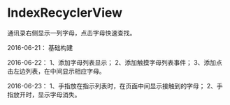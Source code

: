 # IndexRecyclerView
通讯录右侧显示一列字母，点击字母快速查找。

2016-06-21：
基础构建

2016-06-22：
1、添加字母列表显示；
2、添加触摸字母列表事件；
3、添加点击左边列表，在中间显示相应字母。

2016-06-23：
1、手指放在指示列表时，在页面中间显示接触到的字母；
2、手指放开时，显示字母消失。
